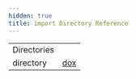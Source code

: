 ```yaml
---
hidden: true
title: import Directory Reference
---
```


|  |  |
|----|----|
| Directories |  |
| directory   | <a href="dir_ca8c073eb497004a65b415b5aa6a0250.md">dox</a> |
